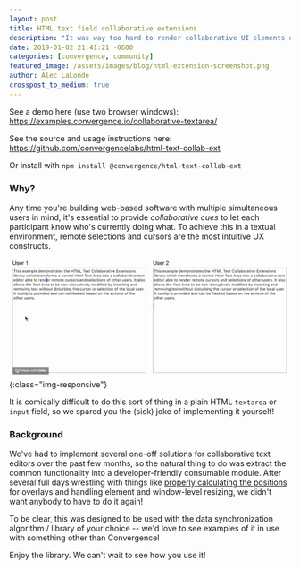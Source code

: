 ```yaml
---
layout: post
title: HTML text field collaborative extensions
description: "It was way too hard to render collaborative UI elements on top of plain old HTML input and textarea elements. Not anymore!"
date: 2019-01-02 21:41:21 -0600
categories: [convergence, community]
featured_image: /assets/images/blog/html-extension-screenshot.png
author: Alec LaLonde
crosspost_to_medium: true
---
```


See a demo here (use two browser windows): <https://examples.convergence.io/collaborative-textarea/>

See the source and usage instructions here: <https://github.com/convergencelabs/html-text-collab-ext>

Or install with `npm install @convergence/html-text-collab-ext`

### Why?

Any time you're building web-based software with multiple simultaneous users in mind, it's essential to provide _collaborative cues_ to let each participant know who's currently doing what.  To achieve this in a textual environment, remote selections and cursors are the most intuitive UX constructs.

![demo gif](https://raw.githubusercontent.com/convergencelabs/html-text-collab-ext/master/assets/shared-cursors-and-selections.gif){:class="img-responsive"}

It is comically difficult to do this sort of thing in a plain HTML `textarea` or `input` field, so we spared you the (sick) joke of implementing it yourself!

### Background
We've had to implement several one-off solutions for collaborative text editors over the past few months, so the natural thing to do was extract the common functionality into a developer-friendly consumable module.  After several full days wrestling with things like [properly calculating the positions](https://github.com/convergencelabs/html-text-collab-ext/blob/master/src/ts/SelectionComputer.ts) for overlays and handling element and window-level resizing, we didn't want anybody to have to do it again!

To be clear, this was designed to be used with the data synchronization algorithm / library of your choice -- we'd love to see examples of it in use with something other than Convergence!

Enjoy the library.  We can't wait to see how you use it!

